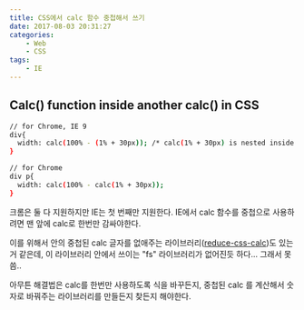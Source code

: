 ```yaml
---
title: CSS에서 calc 함수 중첩해서 쓰기
date: 2017-08-03 20:31:27
categories:
    - Web
    - CSS
tags:
    - IE
---
```

## Calc() function inside another calc() in CSS
``` bash
// for Chrome, IE 9
div{
  width: calc(100% - (1% + 30px)); /* calc(1% + 30px) is nested inside calc() */
}

// for Chrome
div p{
  width: calc(100% - calc(1% + 30px));
}
```

크롬은 둘 다 지원하지만 IE는 첫 번째만 지원한다.
IE에서 calc 함수를 중첩으로 사용하려면 맨 앞에 calc로 한번만 감싸야한다.

이를 위해서 안의 중첩된 calc 글자를 없애주는 라이브러리([reduce-css-calc](https://github.com/MoOx/reduce-css-calc))도 있는거 같은데,
이 라이브러리 안에서 쓰이는 "fs" 라이브러리가 없어진듯 하다... 그래서 못씀..

아무튼 해결법은 calc를 한번만 사용하도록 식을 바꾸든지, 중첩된 calc 를 계산해서 숫자로 바꿔주는 라이브러리를 만들든지 찾든지 해야한다.
